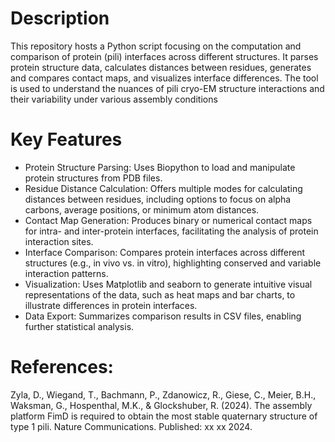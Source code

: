 # Description
This repository hosts a Python script focusing on the computation and comparison of protein (pili) interfaces across different structures. It parses protein structure data, calculates distances between residues, generates and compares contact maps, and visualizes interface differences. The tool is used to understand the nuances of pili cryo-EM structure interactions and their variability under various assembly conditions

# Key Features
* Protein Structure Parsing: Uses Biopython to load and manipulate protein structures from PDB files.
* Residue Distance Calculation: Offers multiple modes for calculating distances between residues, including options to focus on alpha carbons, average positions, or minimum atom distances.
* Contact Map Generation: Produces binary or numerical contact maps for intra- and inter-protein interfaces, facilitating the analysis of protein interaction sites.
* Interface Comparison: Compares protein interfaces across different structures (e.g., in vivo vs. in vitro), highlighting conserved and variable interaction patterns.
* Visualization: Uses Matplotlib and seaborn to generate intuitive visual representations of the data, such as heat maps and bar charts, to illustrate differences in protein interfaces.
* Data Export: Summarizes comparison results in CSV files, enabling further statistical analysis.

# References:
Zyla, D., Wiegand, T., Bachmann, P., Zdanowicz, R., Giese, C., Meier, B.H., Waksman, G., Hospenthal, M.K., & Glockshuber, R. (2024). The assembly platform FimD is required to obtain the most stable quaternary structure of type 1 pili. Nature Communications. Published: xx xx 2024.

